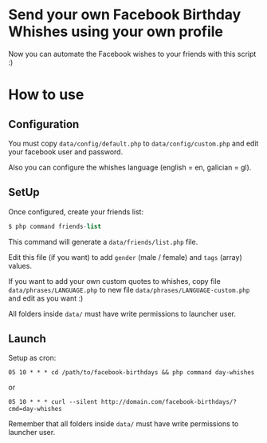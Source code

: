 # Send your own Facebook Birthday Whishes using your own profile

Now you can automate the Facebook wishes to your friends with this script :)

# How to use

## Configuration

You must copy `data/config/default.php` to `data/config/custom.php` and edit your facebook user and password.

Also you can configure the whishes language (english = en, galician = gl).

## SetUp

Once configured, create your friends list:

```php
$ php command friends-list
```

This command will generate a `data/friends/list.php` file.

Edit this file (if you want) to add `gender` (male / female) and `tags` (array) values.

If you want to add your own custom quotes to whishes, copy file `data/phrases/LANGUAGE.php` to new file `data/phrases/LANGUAGE-custom.php` and edit as you want :)

All folders inside `data/` must have write permissions to launcher user.

## Launch

Setup as cron:

```
05 10 * * * cd /path/to/facebook-birthdays && php command day-whishes
```

or

```
05 10 * * * curl --silent http://domain.com/facebook-birthdays/?cmd=day-whishes
```

Remember that all folders inside `data/` must have write permissions to launcher user.
